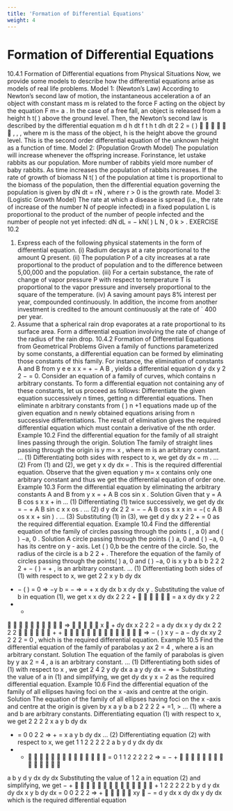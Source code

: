 ```yaml
---
title: 'Formation of Differential Equations'
weight: 4
---
```


# Formation of Differential Equations
10.4.1 Formation of Differential equations from Physical Situations 
	 Now, we provide some models to describe how the differential equations arise as models of real
life problems.
Model 1: (Newton’s Law)
According to Newton’s second law of motion, the
instantaneous acceleration a of an object with constant
mass m is related to the force F acting on the object by
the equation F m= a . In the case of a free fall, an object
is released from a height h t( ) above the ground level.
Then, the Newton’s second law is described by the differential equation m
d h
dt f t h t dh
dt
2
2 = ( ) 

 

 , , ,
where m is the mass of the object, h is the height above the ground level. This is the second order
differential equation of the unknown height as a function of time.
Model 2: (Population Growth Model)
The population will increase whenever the offspring
increase. Forinstance, let ustake rabbits as our population.
More number of rabbits yield more number of baby
rabbits. As time increases the population of rabbits
increases. If the rate of growth of biomass N t( ) of the 
population at time t is proportional to the biomass of the
population, then the differential equation governing the population is given by dN
dt = rN , where
r > 0 is the growth rate.
Model 3: (Logistic Growth Model)
The rate at which a disease is spread (i.e., the rate of increase of the number N of people
infected) in a fixed population L is proportional to the product of the number of people infected and
the number of people not yet infected:
dN
dL = − kN( ) L N , 0 k > .
EXERCISE 10.2
1.	 Express each of the following physical statements in the form of differential equation.
	 	 	 (i)	Radium decays at a rate proportional to the amount Q present.
	 	 	 (ii)	The population P of a city increases at a rate proportional to the product of population
and to the difference between 5,00,000 and the population.
	 	 	(iii)	For a certain substance, the rate of change of vapor pressure P with respect to temperature
T is proportional to the vapor pressure and inversely proportional to the square of the
temperature.
	 	(iv)	A saving amount pays 8% interest per year, compounded continuously. In addition, the
income from another investment is credited to the amount continuously at the rate of
` 400 per year.
2.	 Assume that a spherical rain drop evaporates at a rate proportional to its surface area. Form
a differential equation involving the rate of change of the radius of the rain drop.
10.4.2 Formation of Differential Equations from Geometrical Problems
	 Given a family of functions parameterized by some constants, a differential equation can be
formed by eliminating those constants of this family. For instance, the elimination of constants A and
B from y e e x x = + − A B , yields a differential equation d y
dx y
2
2 − = 0.
	 Consider an equation of a family of curves, which contains n arbitrary constants. To form a
differential equation not containing any of these constants, let us proceed as follows:
	 Differentiate the given equation successively n times, getting n differential equations. Then
eliminate n arbitrary constants from ( ) n +1 equations made up of the given equation and n newly
obtained equations arising from n successive differentiations. The result of elimination gives the
required differential equation which must contain a derivative of the nth order.
Example 10.2
	 Find the differential equation for the family of all straight lines passing through the origin.
Solution
The family of straight lines passing through
the origin is y m= x , where m is an arbitrary
constant. 	 	 	 … (1)
	 Differentiating both sides with respect to x, we get
 dy
dx = m . 	 	 … (2)
	 From (1) and (2), we get y x dy
dx = . This is the
required differential equation.
	 Observe that the given equation y m= x contains
only one arbitrary constant and thus we get the
differential equation of order one.
Example 10.3
Form the differential equation by eliminating the arbitrary constants A and B from
y x = + A B cos sin x .
Solution
Given that y = A B cos s x x + in ... (1)
	 Differentiating (1) twice successively, we get
 dy
dx = − + A B sin c x x os .	 ... (2)
 d y
dx
2
2 = − − A B cos s x x in = −( c A B os x x + sin ) .	 ... (3)
 Substituting (1) in (3), we get d y
dx y
2
2 + = 0 as the required differential equation.
Example 10.4
	 Find the differential equation of the family of circles passing through the points ( , a 0) and ( ) −a, 0 .
Solution
A circle passing through the points ( ) a, 0 and ( ) −a, 0 has its centre on y - axis.
	 Let ( ) 0,b be the centre of the circle. 	So, the radius of the circle is a b 2 2 + .
	 Therefore the equation of the family of circles passing through the points( ) a, 0 and ( ) −a, 0 is 
x y b a b b 2 2 2 2 + − ( ) = + , is an arbitrary constant. ... (1)
	 Differentiating both sides of (1) with respect to x, we get
 2 2 x y b dy
dx
+ − ( ) = 0 ⇒ −y b = − ⇒ = +
x
dy
dx
b x
dy
dx
y .
	 Substituting the value of b in equation (1), we get
 x
x
dy
dx
2
2
2 +


 


= a
x
dy
dx
y
2
2
+ +










 ⇒ 

 
 x  + dy
dx
x
2
2
2 = a dy
dx x y dy
dx
2
2 2 2


 

 + + 

 










 ⇒ − ( ) x y − a − dy
dx xy
2 2 2 2 = 0 , which is the required differential equation.
Example 10.5
Find the differential equation of the family of parabolas y ax
2 = 4 , where a is an arbitrary
constant.
Solution
The equation of the family of parabolas is given by y ax
2 = 4 , a is an arbitrary constant.	 ... (1)
	 Differentiating both sides of (1) with respect to x , we get 2 4
2 y dy
dx
a a y dy
dx
= ⇒ =
	 Substituting the value of a in (1) and simplifying, we get dy
dx
y
x = 2
as the required differential
equation.
Example 10.6
Find the differential equation of the family of all ellipses having foci on the x -axis and centre at
the origin.
Solution
The equation of the family of all ellipses having foci on the x -axis and centre at the origin is
given by x
a
y
b
a b
2
2
2
2 + =1, > ... (1)
where a and b are arbitrary constants.
	 Differentiating equation (1) with respect to x, we get
 2 2
2 2
x
a
y
b
dy
dx
+ = 0 0 2 2 ⇒ + = x
a
y
b
dy
dx ... (2)
Differentiating equation (2) with respect to x, we get 
 1 1
2 2
2
2
2
a b y d y
dx
dy
dx
+ + 

 










= 0 1 1
2 2
2
2
2
⇒ = − + 

 










 
a b y d y
dx
dy
dx
Substituting the value of 1
2
a
in equation (2) and simplifying, we get
 − + 

 










+
1
2
2
2
2
2 b y d y
dx
dy
dx
x y
b
dy
dx = 0 0
2
2
2
⇒ + 

 
 xy  − = d y
dx
x dy
dx y dy
dx
which is the required differential equation